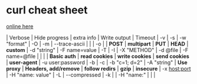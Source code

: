 # curl cheat sheet

[online here](https://bagder.github.io/curl-cheat-sheet/http-sheet.html)

| Verbose              | Hide progress | extra info  | Write output | Timeout
| -v                   | -s            | -w "format" | -O           | -m <secs>
| --trace-ascii <file> |               |             | -o <file>    |
| **POST**                 | **multipart**     | **PUT**         | **HEAD**         | **custom**
| -d "string"          | -F name=value | -T <file>   | -I           | -X "METHOD"
| -d @file             | -F name=@file |             |              |
| **Basic auth**           | **read cookies**  | **write cookies** | **send cookies**  | **user-agent**
| -u user:password     | -b <file>     | -c <file>     | -b "c=1; d=2" | -A "string"
| **Use proxy**            | **Headers, add/remove** | **follow redirs** | **gzip**         | **insecure**
| -x <host:port>       | -H "name: value"    | -L            | --compressed | -k
|                      | -H "name:"          |               |              |

